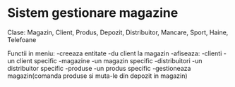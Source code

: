 # Sistem gestionare magazine

Clase: Magazin, Client, Produs, Depozit, Distribuitor, Mancare, Sport, Haine, Telefoane

Functii in meniu: 
    -creeaza entitate 
    -du client la magazin 
    -afiseaza:
        -clienti 
        -un client specific 
        -magazine 
        -un magazin specific 
        -distribuitori 
        -un distribuitor specific 
        -produse 
        -un produs specific 
    -gestioneaza magazin(comanda produse si muta-le din depozit in magazin)
